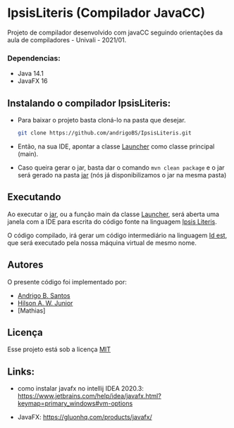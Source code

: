 # IpsisLiteris (Compilador JavaCC)

Projeto de compilador desenvolvido com javaCC seguindo orientações da aula de compiladores - Univali - 2021/01.

### Dependencias:
- Java 14.1
- JavaFX 16

## Instalando o compilador IpsisLiteris:

- Para baixar o projeto basta cloná-lo na pasta que desejar.

  ``` bash
  git clone https://github.com/andrigoBS/IpsisLiteris.git
  ```

- Então, na sua IDE, apontar a classe [Launcher] como classe principal (main).
- Caso queira gerar o jar, basta dar o comando ```mvn clean package``` e o jar será gerado na pasta [jar] (nós já disponibilizamos o jar na mesma pasta)

## Executando

Ao executar o [jar], ou a função main da classe [Launcher], será aberta uma janela com a IDE para escrita do código fonte na linguagem [Ipsis Literis].

O código compilado, irá gerar um código intermediário na linguagem [Id est], que será executado pela nossa máquina virtual de mesmo nome.

## Autores
O presente código foi implementado por:
* [Andrigo B. Santos](https://github.com/andrigoBS)
* [Hilson A. W. Junior](https://github.com/Hilson-Alex)
* [Mathias]


## Licença

Esse projeto está sob a licença [MIT](/License.md)


## Links:
- como instalar javafx no intellij IDEA 2020.3:
  https://www.jetbrains.com/help/idea/javafx.html?keymap=primary_windows#vm-options
    

- JavaFX: https://gluonhq.com/products/javafx/

[Launcher]: /src/main/java/scanner/controller/Launcher.java
[Ipsis Literis]: /sintaxe/IpsisLiteris.md
[Id est]: /sintaxe/IdEst.md
[jar]: /src/jar
